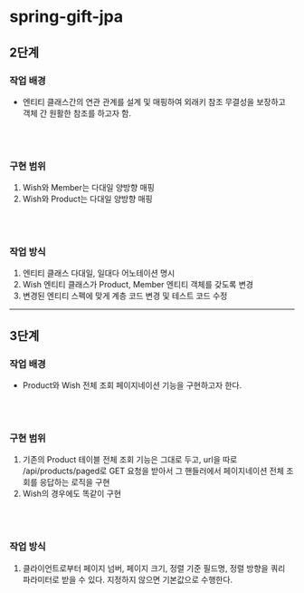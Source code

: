 # spring-gift-jpa

## 2단계
### 작업 배경

- 엔티티 클래스간의 연관 관계를 설계 및 매핑하여 외래키 참조 무결성을 보장하고 객체 간 원활한 참조를 하고자 함.

<br/>
<br/>

### 구현 범위

1. Wish와 Member는 다대일 양방향 매핑
2. Wish와 Product는 다대일 양방향 매핑

<br/>
<br/>

### 작업 방식

1. 엔티티 클래스 다대일, 일대다 어노테이션 명시
2. Wish 엔티티 클래스가 Product, Member 엔티티 객체를 갖도록 변경
3. 변경된 엔티티 스펙에 맞게 계층 코드 변경 및 테스트 코드 수정

<hr/>

## 3단계
### 작업 배경

- Product와 Wish 전체 조회 페이지네이션 기능을 구현하고자 한다.

<br/>
<br/>

### 구현 범위

1. 기존의 Product 테이블 전체 조회 기능은 그대로 두고, url을 따로 /api/products/paged로 GET 요청을 받아서 그 핸들러에서 페이지네이션 전체 조회를 응답하는 로직을 구현
2. Wish의 경우에도 똑같이 구현

<br/>
<br/>

### 작업 방식

1. 클라이언트로부터 페이지 넘버, 페이지 크기, 정렬 기준 필드명, 정렬 방향을 쿼리 파라미터로 받을 수 있다. 지정하지 않으면 기본값으로 수행한다.
